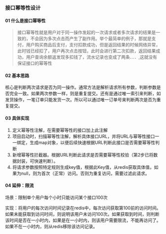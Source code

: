 ### 接口幂等性设计

#### 01 什么是接口幂等性

> 接口幂等性就是用户对于同一操作发起的一次请求或者多次请求的结果是一致的，不会因为多次点击而产生了副作用。举个最简单的例子，那就是支付，用户购买商品后支付，支付扣款成功，但是返回结果的时候网络异常，此时钱已经扣了，用户再次点击按钮，此时会进行第二次扣款，返回结果成功，用户查询余额返发现多扣钱了，流水记录也变成了两条．．．,这就没有保证接口的幂等性

#### 02 基本思路

核心是判断两次请求是否为同一操作。通常方法是解析请求所有参数，判断参数是否完全一致。如果两次参数一样，则是重复提交。还有是通过唯一索引来判断，如发货操作，一笔订单只能发货一次。所以可以通过唯一订单号来判断两次是否为重复提交。

#### 03 具体实现

1. 定义幂等性注解，在需要幂等性的接口加上此注解
2. 项目启动时，扫描幂等性注解，解析具体接口URL，并将URL与幂等性接口一一绑定，生成map对象，以便后续快速根据URL判断此接口是否需要幂等性判断
3. 新增幂等性拦截器。根据URL判断此请求是否需要幂等性校验（第2步已将数据封装，可快速判断）。
4. 将请求参数按照特定规则生成key值，根据此Key值，从redis获取具体值，如果为null，则为首次（正常）访问。否则为重复访问，需要过滤此请求。

#### 04 延伸：限流

场景：限制单个用户每个小时只能访问某个接口100次

实现：将用户的每次访问时间记录在redis中，每次访问获取第100前的访问时间。如果未能获取到访问时间，则说明该用户未访问100次。如果获取到时间，则判断该时间是否在一小时内，如果是在一小时内，则该用户需要限流，不能再访问了。如果不在一小时内，则从redis移除该访问记录。